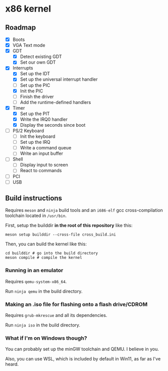 # x86 kernel

## Roadmap
- [x] Boots
- [x] VGA Text mode
- [x] GDT
  - [x] Detect existing GDT
  - [x] Set our own GDT
- [x] Interrupts
  - [x] Set up the IDT
  - [x] Set up the universal interrupt handler
  - [ ] Set up the PIC
   - [x] Init the PIC
   - [ ] Finish the driver
  - [ ] Add the runtime-defined handlers
- [x] Timer
  - [x] Set up the PIT
  - [x] Write the IRQ0 handler
  - [x] Display the seconds since boot
- [ ] PS/2 Keyboard
  - [ ] Init the keyboard
  - [ ] Set up the IRQ
  - [ ] Write a command queue
  - [ ] Write an input buffer
- [ ] Shell
  - [ ] Display input to screen
  - [ ] React to commands 
- [ ] PCI
- [ ] USB

## Build instructions
Requires `meson` and `ninja` build tools and an `i686-elf` gcc cross-compilation
toolchain located in `/usr/bin`.

First, setup the builddir **in the root of this repository** like this:
```shell
meson setup builddir --cross-file cross_build.ini
```

Then, you can build the kernel like this:
```shell
cd builddir # go into the build directory
meson compile # compile the kernel
```
### Running in an emulator
Requires `qemu-system-x86_64`.

Run `ninja qemu` in the build directory.

### Making an .iso file for flashing onto a flash drive/CDROM
Requires `grub-mkrescue` and all its dependencies.

Run `ninja iso` in the build directory.

### What if I'm on Windows though?
You can probably set up the minGW toolchain and QEMU. I believe in you.

Also, you can use WSL, which is included by default in Win11, as far as I've heard.